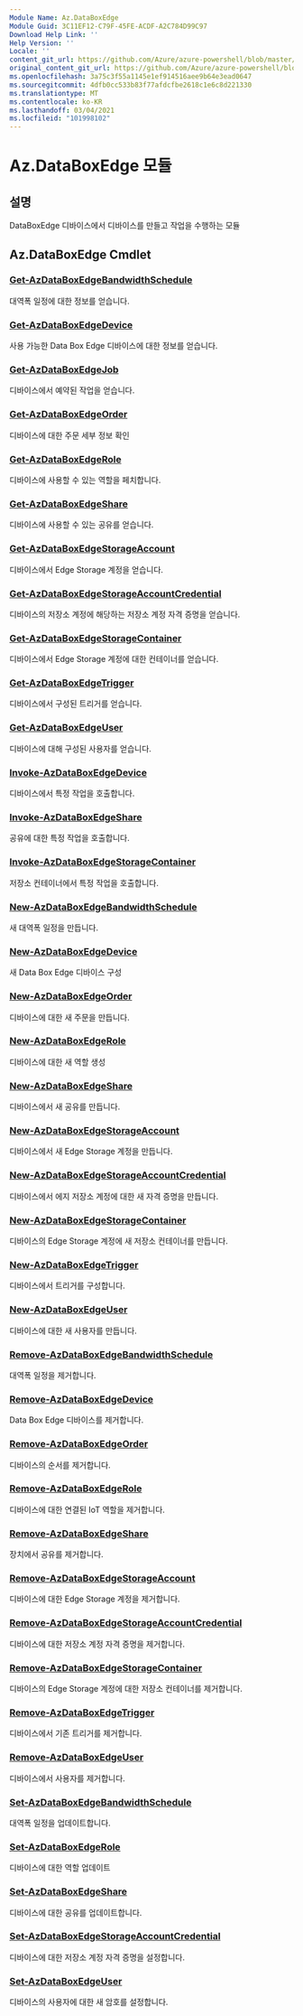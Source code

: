 ```yaml
---
Module Name: Az.DataBoxEdge
Module Guid: 3C11EF12-C79F-45FE-ACDF-A2C784D99C97
Download Help Link: ''
Help Version: ''
Locale: ''
content_git_url: https://github.com/Azure/azure-powershell/blob/master/src/DataBoxEdge/DataBoxEdge/help/Az.DataBoxEdge.md
original_content_git_url: https://github.com/Azure/azure-powershell/blob/master/src/DataBoxEdge/DataBoxEdge/help/Az.DataBoxEdge.md
ms.openlocfilehash: 3a75c3f55a1145e1ef914516aee9b64e3ead0647
ms.sourcegitcommit: 4dfb0cc533b83f77afdcfbe2618c1e6c8d221330
ms.translationtype: MT
ms.contentlocale: ko-KR
ms.lasthandoff: 03/04/2021
ms.locfileid: "101998102"
---
```

# Az.DataBoxEdge 모듈
## 설명
DataBoxEdge 디바이스에서 디바이스를 만들고 작업을 수행하는 모듈

## Az.DataBoxEdge Cmdlet
### [Get-AzDataBoxEdgeBandwidthSchedule](Get-AzDataBoxEdgeBandwidthSchedule.md)
대역폭 일정에 대한 정보를 얻습니다.

### [Get-AzDataBoxEdgeDevice](Get-AzDataBoxEdgeDevice.md)
사용 가능한 Data Box Edge 디바이스에 대한 정보를 얻습니다.

### [Get-AzDataBoxEdgeJob](Get-AzDataBoxEdgeJob.md)
디바이스에서 예약된 작업을 얻습니다.

### [Get-AzDataBoxEdgeOrder](Get-AzDataBoxEdgeOrder.md)
디바이스에 대한 주문 세부 정보 확인

### [Get-AzDataBoxEdgeRole](Get-AzDataBoxEdgeRole.md)
디바이스에 사용할 수 있는 역할을 페치합니다.

### [Get-AzDataBoxEdgeShare](Get-AzDataBoxEdgeShare.md)
디바이스에 사용할 수 있는 공유를 얻습니다.

### [Get-AzDataBoxEdgeStorageAccount](Get-AzDataBoxEdgeStorageAccount.md)
디바이스에서 Edge Storage 계정을 얻습니다.

### [Get-AzDataBoxEdgeStorageAccountCredential](Get-AzDataBoxEdgeStorageAccountCredential.md)
디바이스의 저장소 계정에 해당하는 저장소 계정 자격 증명을 얻습니다.

### [Get-AzDataBoxEdgeStorageContainer](Get-AzDataBoxEdgeStorageContainer.md)
디바이스에서 Edge Storage 계정에 대한 컨테이너를 얻습니다.

### [Get-AzDataBoxEdgeTrigger](Get-AzDataBoxEdgeTrigger.md)
디바이스에서 구성된 트리거를 얻습니다.
 

### [Get-AzDataBoxEdgeUser](Get-AzDataBoxEdgeUser.md)
디바이스에 대해 구성된 사용자를 얻습니다.

### [Invoke-AzDataBoxEdgeDevice](Invoke-AzDataBoxEdgeDevice.md)
디바이스에서 특정 작업을 호출합니다.

### [Invoke-AzDataBoxEdgeShare](Invoke-AzDataBoxEdgeShare.md)
공유에 대한 특정 작업을 호출합니다.

### [Invoke-AzDataBoxEdgeStorageContainer](Invoke-AzDataBoxEdgeStorageContainer.md)
저장소 컨테이너에서 특정 작업을 호출합니다.

### [New-AzDataBoxEdgeBandwidthSchedule](New-AzDataBoxEdgeBandwidthSchedule.md)
새 대역폭 일정을 만듭니다.

### [New-AzDataBoxEdgeDevice](New-AzDataBoxEdgeDevice.md)
새 Data Box Edge 디바이스 구성

### [New-AzDataBoxEdgeOrder](New-AzDataBoxEdgeOrder.md)
디바이스에 대한 새 주문을 만듭니다.

### [New-AzDataBoxEdgeRole](New-AzDataBoxEdgeRole.md)
디바이스에 대한 새 역할 생성

### [New-AzDataBoxEdgeShare](New-AzDataBoxEdgeShare.md)
디바이스에서 새 공유를 만듭니다.

### [New-AzDataBoxEdgeStorageAccount](New-AzDataBoxEdgeStorageAccount.md)
디바이스에서 새 Edge Storage 계정을 만듭니다.

### [New-AzDataBoxEdgeStorageAccountCredential](New-AzDataBoxEdgeStorageAccountCredential.md)
디바이스에서 에지 저장소 계정에 대한 새 자격 증명을 만듭니다.

### [New-AzDataBoxEdgeStorageContainer](New-AzDataBoxEdgeStorageContainer.md)
디바이스의 Edge Storage 계정에 새 저장소 컨테이너를 만듭니다.

### [New-AzDataBoxEdgeTrigger](New-AzDataBoxEdgeTrigger.md)
디바이스에서 트리거를 구성합니다.

### [New-AzDataBoxEdgeUser](New-AzDataBoxEdgeUser.md)
디바이스에 대한 새 사용자를 만듭니다.

### [Remove-AzDataBoxEdgeBandwidthSchedule](Remove-AzDataBoxEdgeBandwidthSchedule.md)
대역폭 일정을 제거합니다.

### [Remove-AzDataBoxEdgeDevice](Remove-AzDataBoxEdgeDevice.md)
Data Box Edge 디바이스를 제거합니다.

### [Remove-AzDataBoxEdgeOrder](Remove-AzDataBoxEdgeOrder.md)
디바이스의 순서를 제거합니다.

### [Remove-AzDataBoxEdgeRole](Remove-AzDataBoxEdgeRole.md)
디바이스에 대한 연결된 IoT 역할을 제거합니다.

### [Remove-AzDataBoxEdgeShare](Remove-AzDataBoxEdgeShare.md)
장치에서 공유를 제거합니다.

### [Remove-AzDataBoxEdgeStorageAccount](Remove-AzDataBoxEdgeStorageAccount.md)
디바이스에 대한 Edge Storage 계정을 제거합니다.

### [Remove-AzDataBoxEdgeStorageAccountCredential](Remove-AzDataBoxEdgeStorageAccountCredential.md)
디바이스에 대한 저장소 계정 자격 증명을 제거합니다.

### [Remove-AzDataBoxEdgeStorageContainer](Remove-AzDataBoxEdgeStorageContainer.md)
디바이스의 Edge Storage 계정에 대한 저장소 컨테이너를 제거합니다.

### [Remove-AzDataBoxEdgeTrigger](Remove-AzDataBoxEdgeTrigger.md)
디바이스에서 기존 트리거를 제거합니다.

### [Remove-AzDataBoxEdgeUser](Remove-AzDataBoxEdgeUser.md)
디바이스에서 사용자를 제거합니다.

### [Set-AzDataBoxEdgeBandwidthSchedule](Set-AzDataBoxEdgeBandwidthSchedule.md)
대역폭 일정을 업데이트합니다.

### [Set-AzDataBoxEdgeRole](Set-AzDataBoxEdgeRole.md)
디바이스에 대한 역할 업데이트

### [Set-AzDataBoxEdgeShare](Set-AzDataBoxEdgeShare.md)
디바이스에 대한 공유를 업데이트합니다.

### [Set-AzDataBoxEdgeStorageAccountCredential](Set-AzDataBoxEdgeStorageAccountCredential.md)
디바이스에 대한 저장소 계정 자격 증명을 설정합니다.

### [Set-AzDataBoxEdgeUser](Set-AzDataBoxEdgeUser.md)
디바이스의 사용자에 대한 새 암호를 설정합니다.

